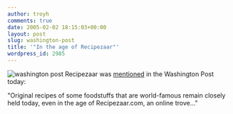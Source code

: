 ```yaml
---
author: troyh
comments: true
date: 2005-02-02 18:15:03+00:00
layout: post
slug: washington-post
title: '"In the age of Recipezaar"'
wordpress_id: 2985
---
```


![washington post](/pix/wpLogo.gif)
Recipezaar was [mentioned](http://www.washingtonpost.com/wp-dyn/articles/A53640-2005Feb1.html) in the Washington Post today:

"Original recipes of some foodstuffs that are world-famous remain closely held today, even in the age of Recipezaar.com, an online trove..."
